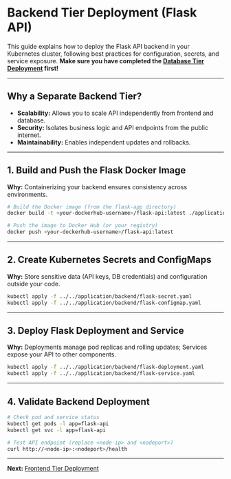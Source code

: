 # Backend Tier Deployment (Flask API)

This guide explains how to deploy the Flask API backend in your Kubernetes cluster, following best practices for configuration, secrets, and service exposure. **Make sure you have completed the [Database Tier Deployment](database-tier.md) first!**

---

## Why a Separate Backend Tier?
- **Scalability:** Allows you to scale API independently from frontend and database.
- **Security:** Isolates business logic and API endpoints from the public internet.
- **Maintainability:** Enables independent updates and rollbacks.

---

## 1. Build and Push the Flask Docker Image

**Why:** Containerizing your backend ensures consistency across environments.

```sh
# Build the Docker image (from the flask-app directory)
docker build -t <your-dockerhub-username>/flask-api:latest ./application/backend/flask-app

# Push the image to Docker Hub (or your registry)
docker push <your-dockerhub-username>/flask-api:latest
```

---

## 2. Create Kubernetes Secrets and ConfigMaps

**Why:** Store sensitive data (API keys, DB credentials) and configuration outside your code.

```sh
kubectl apply -f ../../application/backend/flask-secret.yaml
kubectl apply -f ../../application/backend/flask-configmap.yaml
```

---

## 3. Deploy Flask Deployment and Service

**Why:** Deployments manage pod replicas and rolling updates; Services expose your API to other components.

```sh
kubectl apply -f ../../application/backend/flask-deployment.yaml
kubectl apply -f ../../application/backend/flask-service.yaml
```

---

## 4. Validate Backend Deployment

```sh
# Check pod and service status
kubectl get pods -l app=flask-api
kubectl get svc -l app=flask-api

# Test API endpoint (replace <node-ip> and <nodeport>)
curl http://<node-ip>:<nodeport>/health
```

---

**Next:** [Frontend Tier Deployment](frontend-tier.md)
